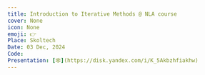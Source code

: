```yaml
---
title: Introduction to Iterative Methods @ NLA course
cover: None
icon: None
emoji: 👉
Place: Skoltech
Date: 03 Dec, 2024
Code: 
Presentation: [🕸](https://disk.yandex.com/i/K_5Akbzhfiakhw)
---
```


